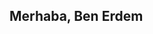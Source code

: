 ## Merhaba, Ben Erdem

<!--
**erdmyslcck9/erdmyslcck9** is a ✨ _special_ ✨ repository because its `README.md` (this file) appears on your GitHub profile.

Here are some ideas to get you started:

- 🔭 I’m currently working on Horror Game
- 🌱 I’m currently learning Unreal Engine, Blueprint
- 👨‍💻 All of my projects are available at https://github.com/erdmyslcck9
- 💬 Ask me about Unreal Engine
- 📫 How to reach me erdmyslcck9@outlook.com
-->
